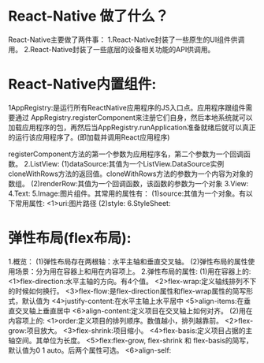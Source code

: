 # React-Native 做了什么？
React-Native主要做了两件事：
1.React-Native封装了一些原生的UI组件供调用。
2.React-Native封装了一些底层的设备相关功能的API供调用。
# React-Native内置组件:
1AppRegistry:是运行所有ReactNative应用程序的JS入口点。应用程序跟组件需要通过
AppRegistry.registerComponent来注册它们自身，然后本地系统就可以加载应用程序的包，再然后当AppRegistry.runApplication准备就绪后就可以真正的运行该应用程序了。(即加载并调用React应用程序)

registerComponent方法的第一个参数为应用程序名，第二个参数为一个回调函数。
2.ListView:
(1)dataSource:其值为一个ListView.DataSource实例cloneWithRows方法的返回值。cloneWithRows方法的参数为一个内容为对象的数组。
(2)renderRow:其值为一个回调函数，该函数的参数为一个对象
3.View:
4.Text:
5.Image:图片组件。其常用的属性有：
  (1)source:其值为一个对象。有以下常用属性:
     <1>uri:图片路径
  (2)style:
6.StyleSheet:

# 弹性布局(flex布局):
1.概览：
  (1)弹性布局存在两根轴：水平主轴和垂直交叉轴。
  (2)弹性布局的属性使用场景：分为用在容器上和用在内容项上。
2.弹性布局的属性:
  (1)用在容器上的:
     <1>flex-direction:水平主轴的方向。有4个值。
     <2>flex-wrap:定义轴线排列不下的时候如何换行。
     <3>flex-flow:是flex-direction属性和flex-wrap属性的简写形式，默认值为
     <4>justify-content:在水平主轴上水平居中
     <5>align-items:在垂直交叉轴上垂直居中
     <6>align-content:定义项目在交叉轴上如何对齐。
  (2)用在内容项上的:
     <1>order:定义项目的排列顺序。数值越小，排列越靠前。
     <2>flex-grow:项目放大。
     <3>flex-shrink:项目缩小。
     <4>flex-basis:定义项目占据的主轴空间。其单位为长度。
     <5>flex:flex-grow, flex-shrink 和 flex-basis的简写，默认值为0 1 auto。后两个属性可选。
     <6>align-self:


